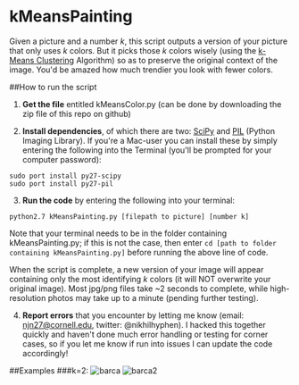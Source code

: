 kMeansPainting
==========

Given a picture and a number *k*, this script outputs a version of your picture that only uses *k* colors. But it picks those *k* colors wisely (using the [k-Means Clustering](http://en.wikipedia.org/wiki/K-means_clustering) Algorithm) so as to preserve the original context of the image. You'd be amazed how much trendier you look with fewer colors. 

##How to run the script
1) **Get the file** entitled kMeansColor.py (can be done by downloading the zip file of this repo on github)

2) **Install dependencies**, of which there are two: [SciPy](http://www.scipy.org/install.html) and [PIL](http://www.pythonware.com/products/pil/#pil117) (Python Imaging Library). If you're a Mac-user you can install these by simply entering the following into the Terminal (you'll be prompted for your computer password):
```
sudo port install py27-scipy
sudo port install py27-pil
```

3) **Run the code** by entering the following into your terminal:
```
python2.7 kMeansPainting.py [filepath to picture] [number k]
```

Note that your terminal needs to be in the folder containing kMeansPainting.py; if this is not the case, then enter `cd [path to folder containing kMeansPainting.py]` before running the above line of code. 

When the script is complete, a new version of your image will appear containing only the most identifying *k* colors (it will NOT overwrite your original image). Most jpg/png files take ~2 seconds to complete, while high-resolution photos may take up to a minute (pending further testing).

4) **Report errors** that you encounter by letting me know (email: njn27@cornell.edu, twitter: @nikhilhyphen). I hacked this together quickly and haven't done much error handling or testing for corner cases, so if you let me know if run into issues I can update the code accordingly!


##Examples
###k=2:
![barca](http://i.imgur.com/GWUVRmB.jpg) ![barca2](http://i.imgur.com/m3yCu4n.png)

